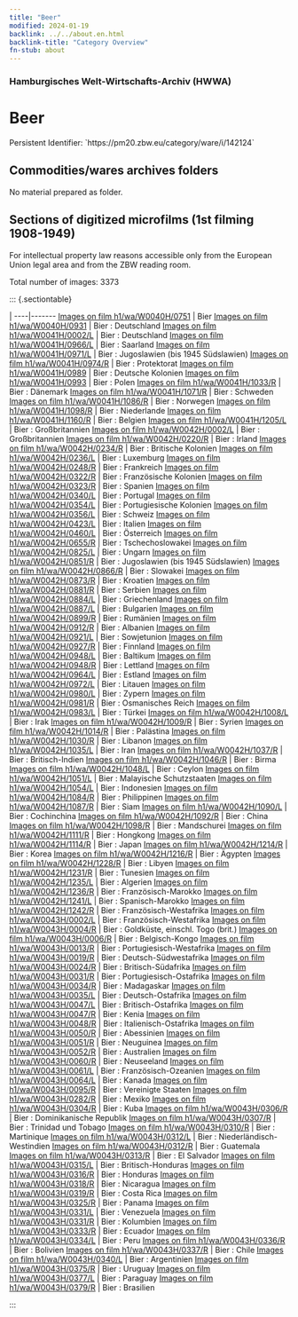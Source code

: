 ```yaml
---
title: "Beer"
modified: 2024-01-19
backlink: ../../about.en.html
backlink-title: "Category Overview"
fn-stub: about
---
```


### Hamburgisches Welt-Wirtschafts-Archiv (HWWA)

# Beer

<div class="hint">Persistent Identifier: `https://pm20.zbw.eu/category/ware/i/142124`</div>







## Commodities/wares archives folders





No material prepared as folder.



<a id="filmsections" />

## Sections of digitized microfilms (1st filming 1908-1949)

<p>For intellectual property law reasons accessible only from the European Union legal area and from the ZBW reading room.</p>



<p>Total number of images: 3373</p>




::: {.sectiontable}

 | 
----|-------
<a class="btn" href="https://pm20.zbw.eu/film/h1/wa/W0040H/0751" rel="nofollow">Images on film h1/wa/W0040H/0751</a> | Bier
<a class="btn" href="https://pm20.zbw.eu/film/h1/wa/W0040H/0931" rel="nofollow">Images on film h1/wa/W0040H/0931</a> | Bier : Deutschland
<a class="btn" href="https://pm20.zbw.eu/film/h1/wa/W0041H/0002/L" rel="nofollow">Images on film h1/wa/W0041H/0002/L</a> | Bier : Deutschland
<a class="btn" href="https://pm20.zbw.eu/film/h1/wa/W0041H/0966/L" rel="nofollow">Images on film h1/wa/W0041H/0966/L</a> | Bier : Saarland
<a class="btn" href="https://pm20.zbw.eu/film/h1/wa/W0041H/0971/L" rel="nofollow">Images on film h1/wa/W0041H/0971/L</a> | Bier : Jugoslawien (bis 1945 Südslawien)
<a class="btn" href="https://pm20.zbw.eu/film/h1/wa/W0041H/0974/R" rel="nofollow">Images on film h1/wa/W0041H/0974/R</a> | Bier : Protektorat
<a class="btn" href="https://pm20.zbw.eu/film/h1/wa/W0041H/0989" rel="nofollow">Images on film h1/wa/W0041H/0989</a> | Bier : Deutsche Kolonien
<a class="btn" href="https://pm20.zbw.eu/film/h1/wa/W0041H/0993" rel="nofollow">Images on film h1/wa/W0041H/0993</a> | Bier : Polen
<a class="btn" href="https://pm20.zbw.eu/film/h1/wa/W0041H/1033/R" rel="nofollow">Images on film h1/wa/W0041H/1033/R</a> | Bier : Dänemark
<a class="btn" href="https://pm20.zbw.eu/film/h1/wa/W0041H/1071/R" rel="nofollow">Images on film h1/wa/W0041H/1071/R</a> | Bier : Schweden
<a class="btn" href="https://pm20.zbw.eu/film/h1/wa/W0041H/1086/R" rel="nofollow">Images on film h1/wa/W0041H/1086/R</a> | Bier : Norwegen
<a class="btn" href="https://pm20.zbw.eu/film/h1/wa/W0041H/1098/R" rel="nofollow">Images on film h1/wa/W0041H/1098/R</a> | Bier : Niederlande
<a class="btn" href="https://pm20.zbw.eu/film/h1/wa/W0041H/1160/R" rel="nofollow">Images on film h1/wa/W0041H/1160/R</a> | Bier : Belgien
<a class="btn" href="https://pm20.zbw.eu/film/h1/wa/W0041H/1205/L" rel="nofollow">Images on film h1/wa/W0041H/1205/L</a> | Bier : Großbritannien
<a class="btn" href="https://pm20.zbw.eu/film/h1/wa/W0042H/0002/L" rel="nofollow">Images on film h1/wa/W0042H/0002/L</a> | Bier : Großbritannien
<a class="btn" href="https://pm20.zbw.eu/film/h1/wa/W0042H/0220/R" rel="nofollow">Images on film h1/wa/W0042H/0220/R</a> | Bier : Irland
<a class="btn" href="https://pm20.zbw.eu/film/h1/wa/W0042H/0234/R" rel="nofollow">Images on film h1/wa/W0042H/0234/R</a> | Bier : Britische Kolonien
<a class="btn" href="https://pm20.zbw.eu/film/h1/wa/W0042H/0236/L" rel="nofollow">Images on film h1/wa/W0042H/0236/L</a> | Bier : Luxemburg
<a class="btn" href="https://pm20.zbw.eu/film/h1/wa/W0042H/0248/R" rel="nofollow">Images on film h1/wa/W0042H/0248/R</a> | Bier : Frankreich
<a class="btn" href="https://pm20.zbw.eu/film/h1/wa/W0042H/0322/R" rel="nofollow">Images on film h1/wa/W0042H/0322/R</a> | Bier : Französische Kolonien
<a class="btn" href="https://pm20.zbw.eu/film/h1/wa/W0042H/0323/R" rel="nofollow">Images on film h1/wa/W0042H/0323/R</a> | Bier : Spanien
<a class="btn" href="https://pm20.zbw.eu/film/h1/wa/W0042H/0340/L" rel="nofollow">Images on film h1/wa/W0042H/0340/L</a> | Bier : Portugal
<a class="btn" href="https://pm20.zbw.eu/film/h1/wa/W0042H/0354/L" rel="nofollow">Images on film h1/wa/W0042H/0354/L</a> | Bier : Portugiesische Kolonien
<a class="btn" href="https://pm20.zbw.eu/film/h1/wa/W0042H/0356/L" rel="nofollow">Images on film h1/wa/W0042H/0356/L</a> | Bier : Schweiz
<a class="btn" href="https://pm20.zbw.eu/film/h1/wa/W0042H/0423/L" rel="nofollow">Images on film h1/wa/W0042H/0423/L</a> | Bier : Italien
<a class="btn" href="https://pm20.zbw.eu/film/h1/wa/W0042H/0460/L" rel="nofollow">Images on film h1/wa/W0042H/0460/L</a> | Bier : Österreich
<a class="btn" href="https://pm20.zbw.eu/film/h1/wa/W0042H/0655/R" rel="nofollow">Images on film h1/wa/W0042H/0655/R</a> | Bier : Tschechoslowakei
<a class="btn" href="https://pm20.zbw.eu/film/h1/wa/W0042H/0825/L" rel="nofollow">Images on film h1/wa/W0042H/0825/L</a> | Bier : Ungarn
<a class="btn" href="https://pm20.zbw.eu/film/h1/wa/W0042H/0851/R" rel="nofollow">Images on film h1/wa/W0042H/0851/R</a> | Bier : Jugoslawien (bis 1945 Südslawien)
<a class="btn" href="https://pm20.zbw.eu/film/h1/wa/W0042H/0866/R" rel="nofollow">Images on film h1/wa/W0042H/0866/R</a> | Bier : Slowakei
<a class="btn" href="https://pm20.zbw.eu/film/h1/wa/W0042H/0873/R" rel="nofollow">Images on film h1/wa/W0042H/0873/R</a> | Bier : Kroatien
<a class="btn" href="https://pm20.zbw.eu/film/h1/wa/W0042H/0881/R" rel="nofollow">Images on film h1/wa/W0042H/0881/R</a> | Bier : Serbien
<a class="btn" href="https://pm20.zbw.eu/film/h1/wa/W0042H/0884/L" rel="nofollow">Images on film h1/wa/W0042H/0884/L</a> | Bier : Griechenland
<a class="btn" href="https://pm20.zbw.eu/film/h1/wa/W0042H/0887/L" rel="nofollow">Images on film h1/wa/W0042H/0887/L</a> | Bier : Bulgarien
<a class="btn" href="https://pm20.zbw.eu/film/h1/wa/W0042H/0899/R" rel="nofollow">Images on film h1/wa/W0042H/0899/R</a> | Bier : Rumänien
<a class="btn" href="https://pm20.zbw.eu/film/h1/wa/W0042H/0912/R" rel="nofollow">Images on film h1/wa/W0042H/0912/R</a> | Bier : Albanien
<a class="btn" href="https://pm20.zbw.eu/film/h1/wa/W0042H/0921/L" rel="nofollow">Images on film h1/wa/W0042H/0921/L</a> | Bier : Sowjetunion
<a class="btn" href="https://pm20.zbw.eu/film/h1/wa/W0042H/0927/R" rel="nofollow">Images on film h1/wa/W0042H/0927/R</a> | Bier : Finnland
<a class="btn" href="https://pm20.zbw.eu/film/h1/wa/W0042H/0948/L" rel="nofollow">Images on film h1/wa/W0042H/0948/L</a> | Bier : Baltikum
<a class="btn" href="https://pm20.zbw.eu/film/h1/wa/W0042H/0948/R" rel="nofollow">Images on film h1/wa/W0042H/0948/R</a> | Bier : Lettland
<a class="btn" href="https://pm20.zbw.eu/film/h1/wa/W0042H/0964/L" rel="nofollow">Images on film h1/wa/W0042H/0964/L</a> | Bier : Estland
<a class="btn" href="https://pm20.zbw.eu/film/h1/wa/W0042H/0972/L" rel="nofollow">Images on film h1/wa/W0042H/0972/L</a> | Bier : Litauen
<a class="btn" href="https://pm20.zbw.eu/film/h1/wa/W0042H/0980/L" rel="nofollow">Images on film h1/wa/W0042H/0980/L</a> | Bier : Zypern
<a class="btn" href="https://pm20.zbw.eu/film/h1/wa/W0042H/0981/R" rel="nofollow">Images on film h1/wa/W0042H/0981/R</a> | Bier : Osmanisches Reich
<a class="btn" href="https://pm20.zbw.eu/film/h1/wa/W0042H/0983/L" rel="nofollow">Images on film h1/wa/W0042H/0983/L</a> | Bier : Türkei
<a class="btn" href="https://pm20.zbw.eu/film/h1/wa/W0042H/1008/L" rel="nofollow">Images on film h1/wa/W0042H/1008/L</a> | Bier : Irak
<a class="btn" href="https://pm20.zbw.eu/film/h1/wa/W0042H/1009/R" rel="nofollow">Images on film h1/wa/W0042H/1009/R</a> | Bier : Syrien
<a class="btn" href="https://pm20.zbw.eu/film/h1/wa/W0042H/1014/R" rel="nofollow">Images on film h1/wa/W0042H/1014/R</a> | Bier : Palästina
<a class="btn" href="https://pm20.zbw.eu/film/h1/wa/W0042H/1030/R" rel="nofollow">Images on film h1/wa/W0042H/1030/R</a> | Bier : Libanon
<a class="btn" href="https://pm20.zbw.eu/film/h1/wa/W0042H/1035/L" rel="nofollow">Images on film h1/wa/W0042H/1035/L</a> | Bier : Iran
<a class="btn" href="https://pm20.zbw.eu/film/h1/wa/W0042H/1037/R" rel="nofollow">Images on film h1/wa/W0042H/1037/R</a> | Bier : Britisch-Indien
<a class="btn" href="https://pm20.zbw.eu/film/h1/wa/W0042H/1046/R" rel="nofollow">Images on film h1/wa/W0042H/1046/R</a> | Bier : Birma
<a class="btn" href="https://pm20.zbw.eu/film/h1/wa/W0042H/1048/L" rel="nofollow">Images on film h1/wa/W0042H/1048/L</a> | Bier : Ceylon
<a class="btn" href="https://pm20.zbw.eu/film/h1/wa/W0042H/1051/L" rel="nofollow">Images on film h1/wa/W0042H/1051/L</a> | Bier : Malayische Schutzstaaten
<a class="btn" href="https://pm20.zbw.eu/film/h1/wa/W0042H/1054/L" rel="nofollow">Images on film h1/wa/W0042H/1054/L</a> | Bier : Indonesien
<a class="btn" href="https://pm20.zbw.eu/film/h1/wa/W0042H/1084/R" rel="nofollow">Images on film h1/wa/W0042H/1084/R</a> | Bier : Philippinen
<a class="btn" href="https://pm20.zbw.eu/film/h1/wa/W0042H/1087/R" rel="nofollow">Images on film h1/wa/W0042H/1087/R</a> | Bier : Siam
<a class="btn" href="https://pm20.zbw.eu/film/h1/wa/W0042H/1090/L" rel="nofollow">Images on film h1/wa/W0042H/1090/L</a> | Bier : Cochinchina
<a class="btn" href="https://pm20.zbw.eu/film/h1/wa/W0042H/1092/R" rel="nofollow">Images on film h1/wa/W0042H/1092/R</a> | Bier : China
<a class="btn" href="https://pm20.zbw.eu/film/h1/wa/W0042H/1098/R" rel="nofollow">Images on film h1/wa/W0042H/1098/R</a> | Bier : Mandschurei
<a class="btn" href="https://pm20.zbw.eu/film/h1/wa/W0042H/1111/R" rel="nofollow">Images on film h1/wa/W0042H/1111/R</a> | Bier : Hongkong
<a class="btn" href="https://pm20.zbw.eu/film/h1/wa/W0042H/1114/R" rel="nofollow">Images on film h1/wa/W0042H/1114/R</a> | Bier : Japan
<a class="btn" href="https://pm20.zbw.eu/film/h1/wa/W0042H/1214/R" rel="nofollow">Images on film h1/wa/W0042H/1214/R</a> | Bier : Korea
<a class="btn" href="https://pm20.zbw.eu/film/h1/wa/W0042H/1216/R" rel="nofollow">Images on film h1/wa/W0042H/1216/R</a> | Bier : Ägypten
<a class="btn" href="https://pm20.zbw.eu/film/h1/wa/W0042H/1228/R" rel="nofollow">Images on film h1/wa/W0042H/1228/R</a> | Bier : Libyen
<a class="btn" href="https://pm20.zbw.eu/film/h1/wa/W0042H/1231/R" rel="nofollow">Images on film h1/wa/W0042H/1231/R</a> | Bier : Tunesien
<a class="btn" href="https://pm20.zbw.eu/film/h1/wa/W0042H/1235/L" rel="nofollow">Images on film h1/wa/W0042H/1235/L</a> | Bier : Algerien
<a class="btn" href="https://pm20.zbw.eu/film/h1/wa/W0042H/1236/R" rel="nofollow">Images on film h1/wa/W0042H/1236/R</a> | Bier : Französisch-Marokko
<a class="btn" href="https://pm20.zbw.eu/film/h1/wa/W0042H/1241/L" rel="nofollow">Images on film h1/wa/W0042H/1241/L</a> | Bier : Spanisch-Marokko
<a class="btn" href="https://pm20.zbw.eu/film/h1/wa/W0042H/1242/R" rel="nofollow">Images on film h1/wa/W0042H/1242/R</a> | Bier : Französisch-Westafrika
<a class="btn" href="https://pm20.zbw.eu/film/h1/wa/W0043H/0002/L" rel="nofollow">Images on film h1/wa/W0043H/0002/L</a> | Bier : Französisch-Westafrika
<a class="btn" href="https://pm20.zbw.eu/film/h1/wa/W0043H/0004/R" rel="nofollow">Images on film h1/wa/W0043H/0004/R</a> | Bier : Goldküste, einschl. Togo (brit.)
<a class="btn" href="https://pm20.zbw.eu/film/h1/wa/W0043H/0006/R" rel="nofollow">Images on film h1/wa/W0043H/0006/R</a> | Bier : Belgisch-Kongo
<a class="btn" href="https://pm20.zbw.eu/film/h1/wa/W0043H/0013/R" rel="nofollow">Images on film h1/wa/W0043H/0013/R</a> | Bier : Portugiesisch-Westafrika
<a class="btn" href="https://pm20.zbw.eu/film/h1/wa/W0043H/0019/R" rel="nofollow">Images on film h1/wa/W0043H/0019/R</a> | Bier : Deutsch-Südwestafrika
<a class="btn" href="https://pm20.zbw.eu/film/h1/wa/W0043H/0024/R" rel="nofollow">Images on film h1/wa/W0043H/0024/R</a> | Bier : Britisch-Südafrika
<a class="btn" href="https://pm20.zbw.eu/film/h1/wa/W0043H/0031/R" rel="nofollow">Images on film h1/wa/W0043H/0031/R</a> | Bier : Portugiesisch-Ostafrika
<a class="btn" href="https://pm20.zbw.eu/film/h1/wa/W0043H/0034/R" rel="nofollow">Images on film h1/wa/W0043H/0034/R</a> | Bier : Madagaskar
<a class="btn" href="https://pm20.zbw.eu/film/h1/wa/W0043H/0035/L" rel="nofollow">Images on film h1/wa/W0043H/0035/L</a> | Bier : Deutsch-Ostafrika
<a class="btn" href="https://pm20.zbw.eu/film/h1/wa/W0043H/0047/L" rel="nofollow">Images on film h1/wa/W0043H/0047/L</a> | Bier : Britisch-Ostafrika
<a class="btn" href="https://pm20.zbw.eu/film/h1/wa/W0043H/0047/R" rel="nofollow">Images on film h1/wa/W0043H/0047/R</a> | Bier : Kenia
<a class="btn" href="https://pm20.zbw.eu/film/h1/wa/W0043H/0048/R" rel="nofollow">Images on film h1/wa/W0043H/0048/R</a> | Bier : Italienisch-Ostafrika
<a class="btn" href="https://pm20.zbw.eu/film/h1/wa/W0043H/0050/R" rel="nofollow">Images on film h1/wa/W0043H/0050/R</a> | Bier : Abessinien
<a class="btn" href="https://pm20.zbw.eu/film/h1/wa/W0043H/0051/R" rel="nofollow">Images on film h1/wa/W0043H/0051/R</a> | Bier : Neuguinea
<a class="btn" href="https://pm20.zbw.eu/film/h1/wa/W0043H/0052/R" rel="nofollow">Images on film h1/wa/W0043H/0052/R</a> | Bier : Australien
<a class="btn" href="https://pm20.zbw.eu/film/h1/wa/W0043H/0060/R" rel="nofollow">Images on film h1/wa/W0043H/0060/R</a> | Bier : Neuseeland
<a class="btn" href="https://pm20.zbw.eu/film/h1/wa/W0043H/0061/L" rel="nofollow">Images on film h1/wa/W0043H/0061/L</a> | Bier : Französisch-Ozeanien
<a class="btn" href="https://pm20.zbw.eu/film/h1/wa/W0043H/0064/L" rel="nofollow">Images on film h1/wa/W0043H/0064/L</a> | Bier : Kanada
<a class="btn" href="https://pm20.zbw.eu/film/h1/wa/W0043H/0095/R" rel="nofollow">Images on film h1/wa/W0043H/0095/R</a> | Bier : Vereinigte Staaten
<a class="btn" href="https://pm20.zbw.eu/film/h1/wa/W0043H/0282/R" rel="nofollow">Images on film h1/wa/W0043H/0282/R</a> | Bier : Mexiko
<a class="btn" href="https://pm20.zbw.eu/film/h1/wa/W0043H/0304/R" rel="nofollow">Images on film h1/wa/W0043H/0304/R</a> | Bier : Kuba
<a class="btn" href="https://pm20.zbw.eu/film/h1/wa/W0043H/0306/R" rel="nofollow">Images on film h1/wa/W0043H/0306/R</a> | Bier : Dominikanische Republik
<a class="btn" href="https://pm20.zbw.eu/film/h1/wa/W0043H/0307/R" rel="nofollow">Images on film h1/wa/W0043H/0307/R</a> | Bier : Trinidad und Tobago
<a class="btn" href="https://pm20.zbw.eu/film/h1/wa/W0043H/0310/R" rel="nofollow">Images on film h1/wa/W0043H/0310/R</a> | Bier : Martinique
<a class="btn" href="https://pm20.zbw.eu/film/h1/wa/W0043H/0312/L" rel="nofollow">Images on film h1/wa/W0043H/0312/L</a> | Bier : Niederländisch-Westindien
<a class="btn" href="https://pm20.zbw.eu/film/h1/wa/W0043H/0312/R" rel="nofollow">Images on film h1/wa/W0043H/0312/R</a> | Bier : Guatemala
<a class="btn" href="https://pm20.zbw.eu/film/h1/wa/W0043H/0313/R" rel="nofollow">Images on film h1/wa/W0043H/0313/R</a> | Bier : El Salvador
<a class="btn" href="https://pm20.zbw.eu/film/h1/wa/W0043H/0315/L" rel="nofollow">Images on film h1/wa/W0043H/0315/L</a> | Bier : Britisch-Honduras
<a class="btn" href="https://pm20.zbw.eu/film/h1/wa/W0043H/0316/R" rel="nofollow">Images on film h1/wa/W0043H/0316/R</a> | Bier : Honduras
<a class="btn" href="https://pm20.zbw.eu/film/h1/wa/W0043H/0318/R" rel="nofollow">Images on film h1/wa/W0043H/0318/R</a> | Bier : Nicaragua
<a class="btn" href="https://pm20.zbw.eu/film/h1/wa/W0043H/0319/R" rel="nofollow">Images on film h1/wa/W0043H/0319/R</a> | Bier : Costa Rica
<a class="btn" href="https://pm20.zbw.eu/film/h1/wa/W0043H/0325/R" rel="nofollow">Images on film h1/wa/W0043H/0325/R</a> | Bier : Panama
<a class="btn" href="https://pm20.zbw.eu/film/h1/wa/W0043H/0331/L" rel="nofollow">Images on film h1/wa/W0043H/0331/L</a> | Bier : Venezuela
<a class="btn" href="https://pm20.zbw.eu/film/h1/wa/W0043H/0331/R" rel="nofollow">Images on film h1/wa/W0043H/0331/R</a> | Bier : Kolumbien
<a class="btn" href="https://pm20.zbw.eu/film/h1/wa/W0043H/0333/R" rel="nofollow">Images on film h1/wa/W0043H/0333/R</a> | Bier : Ecuador
<a class="btn" href="https://pm20.zbw.eu/film/h1/wa/W0043H/0334/L" rel="nofollow">Images on film h1/wa/W0043H/0334/L</a> | Bier : Peru
<a class="btn" href="https://pm20.zbw.eu/film/h1/wa/W0043H/0336/R" rel="nofollow">Images on film h1/wa/W0043H/0336/R</a> | Bier : Bolivien
<a class="btn" href="https://pm20.zbw.eu/film/h1/wa/W0043H/0337/R" rel="nofollow">Images on film h1/wa/W0043H/0337/R</a> | Bier : Chile
<a class="btn" href="https://pm20.zbw.eu/film/h1/wa/W0043H/0340/L" rel="nofollow">Images on film h1/wa/W0043H/0340/L</a> | Bier : Argentinien
<a class="btn" href="https://pm20.zbw.eu/film/h1/wa/W0043H/0375/R" rel="nofollow">Images on film h1/wa/W0043H/0375/R</a> | Bier : Uruguay
<a class="btn" href="https://pm20.zbw.eu/film/h1/wa/W0043H/0377/L" rel="nofollow">Images on film h1/wa/W0043H/0377/L</a> | Bier : Paraguay
<a class="btn" href="https://pm20.zbw.eu/film/h1/wa/W0043H/0379/R" rel="nofollow">Images on film h1/wa/W0043H/0379/R</a> | Bier : Brasilien


:::
















